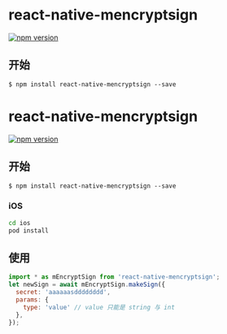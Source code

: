 
# react-native-mencryptsign

[![npm version](https://badge.fury.io/js/react-native-mencryptsign.svg)](https://badge.fury.io/js/react-native-mencryptsign)

## 开始

`$ npm install react-native-mencryptsign --save`



# react-native-mencryptsign

[![npm version](https://badge.fury.io/js/react-native-mencryptsign.svg)](https://badge.fury.io/js/react-native-mencryptsign)


## 开始

`$ npm install react-native-mencryptsign --save`

### iOS

```sh
cd ios
pod install
```


## 使用

```javascript
import * as mEncryptSign from 'react-native-mencryptsign';
let newSign = await mEncryptSign.makeSign({
  secret: 'aaaaaasdddddddd',
  params: {
  	type: 'value' // value 只能是 string 与 int
  },
});

```